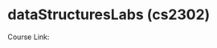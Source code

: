 # dataStructuresLabs (cs2302)
Course Link:
```https://aguirrediego.com/fall-2018-data-structures/
```
